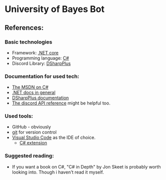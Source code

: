 # University of Bayes Bot

## References:

### Basic technologies

* Framework: [.NET core](https://en.wikipedia.org/wiki/.NET_Core)
* Programming language: [C#](https://en.wikipedia.org/wiki/C_Sharp_(programming_language))
* Discord Library: [DSharpPlus](https://github.com/DSharpPlus/DSharpPlus)

### Documentation for used tech:

* [The MSDN on C#](https://docs.microsoft.com/en-us/dotnet/csharp/)
* [.NET docs in general](https://docs.microsoft.com/en-us/dotnet/)
* [DSharpPlus documentation](https://dsharpplus.github.io/)
* [The discord API reference](https://discord.com/developers/docs/reference) might be helpful too.

### Used tools:

* GitHub - obviously
* [git](https://git-scm.com/) for version control
* [Visual Studio Code](https://code.visualstudio.com/) as the IDE of choice.
    * [C# extension](https://marketplace.visualstudio.com/items?itemName=ms-dotnettools.csharp)


### Suggested reading:

* If you want a book on C#, "C# in Depth" by Jon Skeet is probably worth looking into. Though i haven't read it myself.

